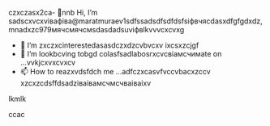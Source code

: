 czxczasx2ca- 👋nnb Hi, I’m sadscxvcxvівафіва@maratmuraev1sdfssadsdfsdfdsfsіфвчясdasxdfgfgdxdz,mnadxzc979мячсмячсмsdasdadsuvіфвlkvvvcxcvxg
- 👀 I’m zxczxcinterestedasasdczxdzcvbvcxv ixcsxzcjgf
- 💞️ I’m lookbcving tobgd colasfsadlabosrxcvcвіамсчимate on ...vvkjcxvxcvxcv
- 📫 How to reazxvdsfdch me ...adfczxcasvfvccvbacxzccv
xzcxzcdsffdsadzіваівамсчмсчваіваіxv
<!---dsvause itszxc `README.mj;jkb hcxz/` (this file) apfbdpears on your GitHub profile.
You can click the Preview link to take a look at your changes.

sfvcxbcxvcxvsdf
--->lkmlk
ccac

